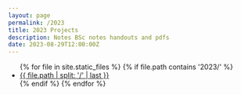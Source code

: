 ```yaml
---
layout: page
permalink: /2023
title: 2023 Projects
description: Notes BSc notes handouts and pdfs
date: 2023-08-29T12:00:00Z
---
```


<ul>
  {% for file in site.static_files %}
    {% if file.path contains '2023/' %}
      <li><a href="{{ site.baseurl }}{{ file.path }}">{{ file.path | split: '/' | last }}</a></li>
    {% endif %}
  {% endfor %}
</ul>
